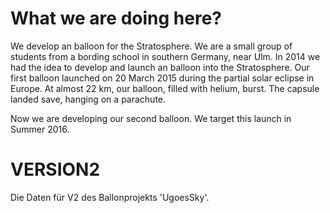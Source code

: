 # What we are doing here?
We develop an balloon for the Stratosphere. We are a small group of students from a bording school in southern Germany, near Ulm. In 2014 we had the idea to develop and launch an balloon into the Stratosphere. Our first balloon launched on 20 March 2015 during the partial solar eclipse in Europe. At almost 22 km, our balloon, filled with helium, burst. The capsule landed save, hanging on a parachute.


Now we are developing our second balloon. We target this launch in Summer 2016.
# VERSION2
Die Daten für V2 des Ballonprojekts 'UgoesSky'.
